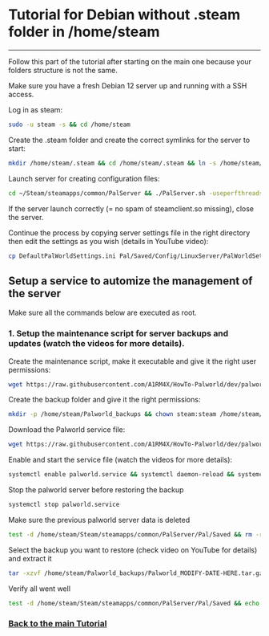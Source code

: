 # Tutorial for Debian without .steam folder in /home/steam
---

Follow this part of the tutorial after starting on the main one because your folders structure is not the same.

Make sure you have a fresh Debian 12 server up and running with a SSH access.

Log in as steam:
```bash
sudo -u steam -s && cd /home/steam
```
Create the .steam folder and create the correct symlinks for the server to start:
```bash
mkdir /home/steam/.steam && cd /home/steam/.steam && ln -s /home/steam/.local/share/Steam/steamcmd/linux32 sdk32 && ln -s /home/steam/.local/share/Steam/steamcmd/linux64 sdk64
```

Launch server for creating configuration files:
```bash
cd ~/Steam/steamapps/common/PalServer && ./PalServer.sh -useperfthreads -NoAsyncLoadingThread -UseMultithreadForDS
```

If the server launch correctly (= no spam of steamclient.so missing), close the server. 

Continue the process by copying server settings file in the right directory then edit the settings as you wish (details in YouTube video):
```bash
cp DefaultPalWorldSettings.ini Pal/Saved/Config/LinuxServer/PalWorldSettings.ini && nano Pal/Saved/Config/LinuxServer/PalWorldSettings.ini
```

## Setup a service to automize the management of the server

Make sure all the commands below are executed as root.

### 1. Setup the maintenance script for server backups and updates (watch the videos for more details).

Create the maintenance script, make it executable and give it the right user permissions:
```bash
wget https://raw.githubusercontent.com/A1RM4X/HowTo-Palworld/dev/palworld-maintenance.sh -P /home/steam/ && chmod +x /home/steam/palworld-maintenance.sh && chown steam:steam /home/steam/palworld-maintenance.sh
```

Create the backup folder and give it the right permissions:
```bash
mkdir -p /home/steam/Palworld_backups && chown steam:steam /home/steam/Palworld_backups
```

Download the Palworld service file:
```bash
wget https://raw.githubusercontent.com/A1RM4X/HowTo-Palworld/dev/palworld.service-no.steam -P /etc/systemd/system/ && mv /etc/systemd/system/palworld.service-no.steam /etc/systemd/system/palworld.service 
```

Enable and start the service file (watch the videos for more details):
```bash
systemctl enable palworld.service && systemctl daemon-reload && systemctl start palworld.service
```
Stop the palworld server before restoring the backup
```bash
systemctl stop palworld.service
```

Make sure the previous palworld server data is deleted 
```bash
test -d /home/steam/Steam/steamapps/common/PalServer/Pal/Saved && rm -rf /home/steam/Steam/steamapps/common/PalServer/Pal/Saved
```

Select the backup you want to restore (check video on YouTube for details) and extract it
```bash
tar -xzvf /home/steam/Palworld_backups/Palworld_MODIFY-DATE-HERE.tar.gz -C /
```

Verify all went well
```bash
test -d /home/steam/Steam/steamapps/common/PalServer/Pal/Saved && echo "RESTORATION SUCCESS"
```
### [Back to the main Tutorial](https://github.com/A1RM4X/HowTo-Palworld/blob/dev/README.md)



